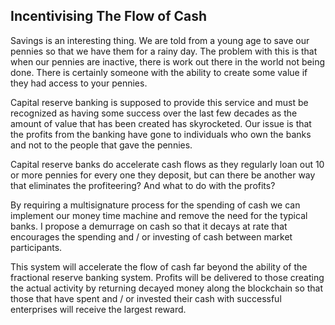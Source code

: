 
## Incentivising The Flow of Cash

Savings is an interesting thing. We are told from a young age to save our pennies so that we have them for a rainy day. The problem with this is that when our pennies are inactive, there is work out there in the world not being done. There is certainly someone with the ability to create some value if they had access to your pennies.

Capital reserve banking is supposed to provide this service and must be recognized as having some success over the last few decades as the amount of value that has been created has skyrocketed. Our issue is that the profits from the banking have gone to individuals who own the banks and not to the people that gave the pennies.

Capital reserve banks do accelerate cash flows as they regularly loan out 10 or more pennies for every one they deposit, but can there be another way that eliminates the profiteering? And what to do with the profits?

By requiring a multisignature process for the spending of cash we can implement our money time machine and remove the need for the typical banks. I propose a demurrage on cash so that it decays at rate that encourages the spending and / or investing of cash between market participants.

This system will accelerate the flow of cash far beyond the ability of the fractional reserve banking system. Profits will be delivered to those creating the actual activity by returning decayed money along the blockchain so that those that have spent and / or invested their cash with successful enterprises will receive the largest reward.

